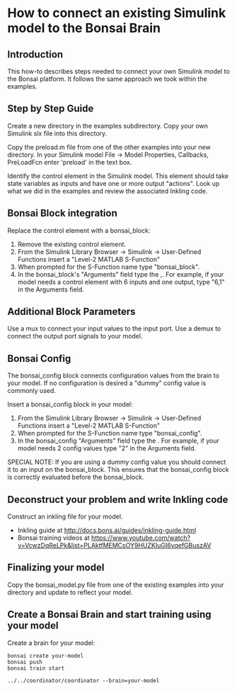 # How to connect an existing Simulink model to the Bonsai Brain

## Introduction

This how-to describes steps needed to connect your own Simulink model
to the Bonsai platform. It follows the same approach we took within the
examples.

## Step by Step Guide

Create a new directory in the examples subdirectory. Copy your
own Simulink slx file into this directory.

Copy the preload.m file from one of the other examples into your new
directory.  In your Simulink model File -> Model Properties,
Callbacks, PreLoadFcn enter 'preload' in the text box.

Identify the control element in the Simulink model.  This element
should take state variables as inputs and have one or more output
"actions". Look up what we did in the examples and review the associated
Inkling code.

## Bonsai Block integration

Replace the control element with a bonsai_block:
1. Remove the existing control element.
2. From the Simulink Library Browser -> Simulink -> User-Defined
   Functions insert a "Level-2 MATLAB S-Function"
3. When prompted for the S-Function name type "bonsai_block".
4. In the bonsai_block's "Arguments" field type the
   <number-of-inputs>,<number-of-outputs>.  For example, if your model
   needs a control element with 6 inputs and one output, type "6,1" in
   the Arguments field.

## Additional Block Parameters

Use a mux to connect your input values to the input port.
Use a demux to connect the output port signals to your model.

## Bonsai Config

The bonsai_config block connects configuration values from the brain
to your model.  If no configuration is desired a "dummy" config value
is commonly used.

Insert a bonsai_config block in your model:
1. From the Simulink Library Browser -> Simulink -> User-Defined
   Functions insert a "Level-2 MATLAB S-Function"
2. When prompted for the S-Function name type "bonsai_config".
3. In the bonsai_config "Arguments" field type the
   <number-of-config>.  For example, if your model
   needs 2 config values type "2" in the Arguments field.

SPECIAL NOTE: If you are using a dummy config value you should connect
it to an input on the bonsai_block.  This ensures that the
bonsai_config block is correctly evaluated before the bonsai_block.

## Deconstruct your problem and write Inkling code

Construct an inkling file for your model.
- Inkling guide at http://docs.bons.ai/guides/inkling-guide.html
- Bonsai training videos at https://www.youtube.com/watch?v=VcwzDqReLPk&list=PLAktfMEMCsOY9HUZKIuGI6yqefGBuszAV

## Finalizing your model

Copy the bonsai_model.py file from one of the existing examples into
your directory and update to reflect your model.

## Create a Bonsai Brain and start training using your model

Create a brain for your model:

    bonsai create your-model
    bonsai push
    bonsai train start

    ../../coordinator/coordinator --brain=your-model
